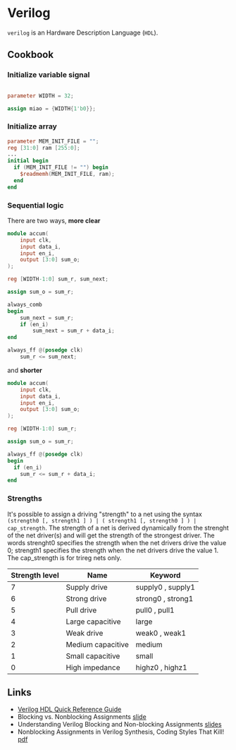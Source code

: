 # Verilog

``verilog`` is an Hardware Description Language (``HDL``).

## Cookbook

### Initialize variable signal

```verilog

parameter WIDTH = 32;

assign miao = {WIDTH{1'b0}};
```

### Initialize array

```verilog
parameter MEM_INIT_FILE = "";
reg [31:0] ram [255:0];
...
initial begin
  if (MEM_INIT_FILE != "") begin
    $readmemh(MEM_INIT_FILE, ram);
  end
end
```

### Sequential logic

There are two ways, **more clear**

```verilog
module accum(
    input clk,
    input data_i,
    input en_i,
    output [3:0] sum_o;
);

reg [WIDTH-1:0] sum_r, sum_next;

assign sum_o = sum_r;

always_comb
begin
    sum_next = sum_r;
    if (en_i)
        sum_next = sum_r + data_i;
end

always_ff @(posedge clk)
    sum_r <= sum_next;
```

and **shorter**

```verilog
module accum(
    input clk,
    input data_i,
    input en_i,
    output [3:0] sum_o;
);

reg [WIDTH-1:0] sum_r;

assign sum_o = sum_r;

always_ff @(posedge clk)
begin
  if (en_i)
    sum_r <= sum_r + data_i;
end 
```

### Strengths

It's possible to assign a driving "strength" to a net using the syntax ``(strength0 [, strength1 ] ) | ( strength1 [, strength0 ] ) | cap_strength``.
The strength of a net is derived dynamically from the strenght of the net driver(s) and will get the strength of the strongest driver. 
The words strenght0 specifies the strength when the net drivers drive the value 0; strength1 specifies the strength when the net drivers drive the value 1.
The cap_strength is for trireg nets only.

| Strength level | Name | Keyword |
|----------------|------|---------|
| 7 | Supply drive | supply0 , supply1 |
| 6 | Strong drive | strong0 , strong1 |
| 5 | Pull drive | pull0 , pull1 |
| 4 | Large capacitive | large |
| 3 | Weak drive | weak0 , weak1 |
| 2 | Medium capacitive | medium |
| 1 | Small capacitive | small |
| 0 | High impedance | highz0 , highz1 |

## Links

 - [Verilog HDL Quick Reference Guide](https://sutherland-hdl.com/pdfs/verilog_2001_ref_guide.pdf)
 - Blocking vs. Nonblocking Assignments [slide](http://courses.csail.mit.edu/6.111/f2007/handouts/L06.pdf)
 - Understanding Verilog Blocking and Non-blocking Assignments [slides](https://sutherland-hdl.com/papers/1996-CUG-presentation_nonblocking_assigns.pdf)
 - Nonblocking Assignments in Verilog Synthesis, Coding Styles That Kill! [pdf](http://www.sunburst-design.com/papers/CummingsSNUG2000SJ_NBA.pdf)
